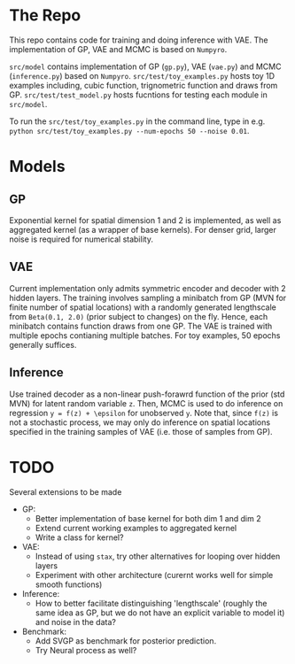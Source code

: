 # The Repo
This repo contains code for training and doing inference with VAE. The implementation of GP, VAE and MCMC is based on `Numpyro`.

`src/model` contains implementation of GP (`gp.py`), VAE (`vae.py`) and MCMC (`inference.py`) based on `Numpyro`. `src/test/toy_examples.py` hosts toy 1D examples including, cubic function, trignometric function and draws from GP. `src/test/test_model.py` hosts fucntions for testing each module in `src/model`. 

To run the `src/test/toy_examples.py` in the command line, type in e.g. `python src/test/toy_examples.py --num-epochs 50 --noise 0.01`.

# Models
## GP
Exponential kernel for spatial dimension 1 and 2 is implemented, as well as aggregated kernel (as a wrapper of base kernels). For denser grid, larger noise is required for numerical stability.

## VAE
Current implementation only admits symmetric encoder and decoder with 2 hidden layers. The training involves sampling a minibatch from GP (MVN for finite number of spatial locations) with a randomly generated lengthscale from `Beta(0.1, 2.0)` (prior subject to changes) on the fly. Hence, each minibatch contains function draws from one GP. The VAE is trained with multiple epochs contianing multiple batches. For toy examples, 50 epochs generally suffices.

## Inference
Use trained decoder as a non-linear push-forawrd function of the prior (std MVN) for latent random variable `z`. Then, MCMC is used to do inference on regression `y = f(z) + \epsilon` for unobserved `y`. Note that, since `f(z)` is not a stochastic process, we may only do inference on spatial locations specified in the training samples of VAE (i.e. those of samples from GP).

# TODO
Several extensions to be made
- GP: 
     - Better implementation of base kernel for both dim 1 and dim 2
     - Extend current working examples to aggregated kernel
     - Write a class for kernel?
- VAE:
     - Instead of using `stax`, try other alternatives for looping over hidden layers
     - Experiment with other architecture (curernt works well for simple smooth functions)
- Inference:
     - How to better facilitate distinguishing 'lengthscale' (roughly the same idea as GP, but we do not have an explicit variable to model it) and noise in the data? 
- Benchmark:
     - Add SVGP as benchmark for posterior prediction. 
     - Try Neural process as well?
